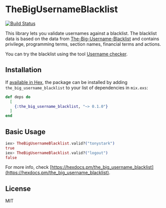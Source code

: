 # TheBigUsernameBlacklist
[![Build Status](https://travis-ci.org/dcrtantuco/the-big-username-blacklist.svg?branch=master)](https://travis-ci.org/dcrtantuco/the-big-username-blacklist)

This library lets you validate usernames against a blacklist. The blacklist data is based on the data from [The-Big-Username-Blacklist](https://github.com/marteinn/The-Big-Username-Blacklist) and contains privilege, programming terms, section names, financial terms and actions.

You can try the blacklist using the tool [Username checker](http://marteinn.github.io/The-Big-Username-Blacklist-JS/).

## Installation

If [available in Hex](https://hex.pm/docs/publish), the package can be installed
by adding `the_big_username_blacklist` to your list of dependencies in `mix.exs`:

```elixir
def deps do
  [
    {:the_big_username_blacklist, "~> 0.1.0"}
  ]
end
```

## Basic Usage
```elixir
iex> TheBigUsernameBlacklist.valid?("tonystark")
true
iex> TheBigUsernameBlacklist.valid?("logout")
false
```

For more info, check [https://hexdocs.pm/the_big_username_blacklist](https://hexdocs.pm/the_big_username_blacklist).

## License

MIT
